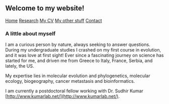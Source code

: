## Welcome to my website!

[Home](./)  [Research](./research.md)   [My CV](./cv.md)   [My other stuff](./myotherstuff.md)   [Contact](./contact.md)

### A little about myself

I am a curious person by nature, always seeking to answer questions. During my undergraduate studies I crashed on my first course in evolution, and it was love at first sight! Ever since a fascinating journey on science has started for me, and driven me from Greece to Italy, France, Serbia, and lately, the US. 



My expertise lies in molecular evolution and phylogenetics, molecular ecology, biogeography, cancer metastasis and bioinformatics.




I am currently a postdoctoral fellow working with Dr. Sudhir Kumar [http://www.kumarlab.net/](http://www.kumarlab.net/). 

